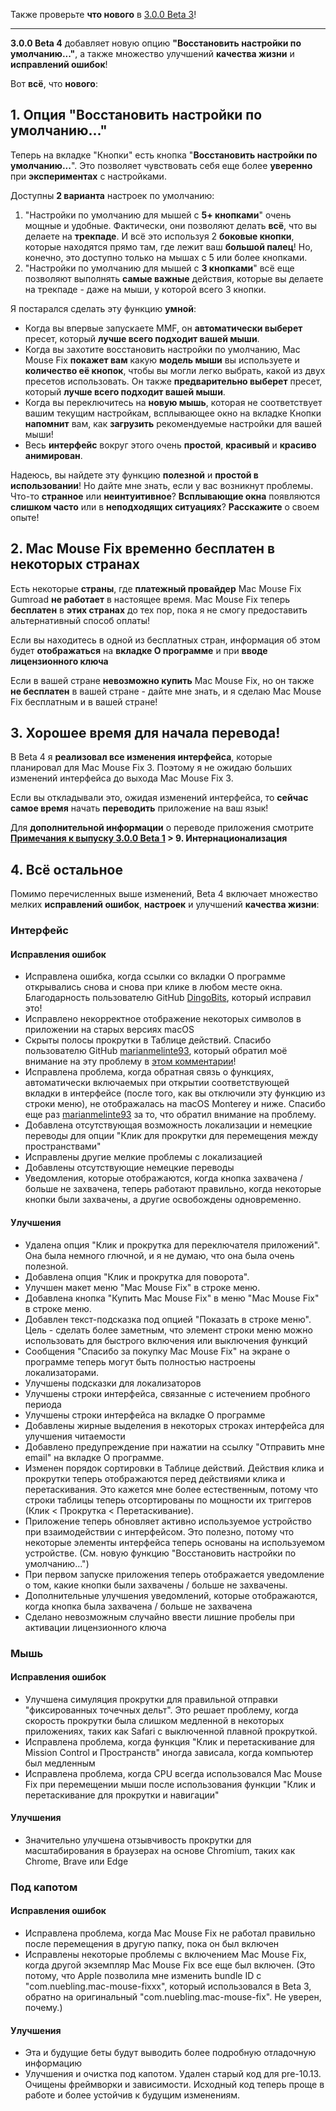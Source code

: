 Также проверьте **что нового** в [3.0.0 Beta 3](https://github.com/noah-nuebling/mac-mouse-fix/releases/tag/3.0.0-Beta-3)!

---

**3.0.0 Beta 4** добавляет новую опцию **"Восстановить настройки по умолчанию..."**, а также множество улучшений **качества жизни** и **исправлений ошибок**!

Вот **всё**, что **нового**:

## 1. Опция "Восстановить настройки по умолчанию..."

Теперь на вкладке "Кнопки" есть кнопка "**Восстановить настройки по умолчанию...**".
Это позволяет чувствовать себя еще более **уверенно** при **экспериментах** с настройками.

Доступны **2 варианта** настроек по умолчанию:

1. "Настройки по умолчанию для мышей с **5+ кнопками**" очень мощные и удобные. Фактически, они позволяют делать **всё**, что вы делаете на **трекпаде**. И всё это используя 2 **боковые кнопки**, которые находятся прямо там, где лежит ваш **большой палец**! Но, конечно, это доступно только на мышах с 5 или более кнопками.
2. "Настройки по умолчанию для мышей с **3 кнопками**" всё еще позволяют выполнять **самые важные** действия, которые вы делаете на трекпаде - даже на мыши, у которой всего 3 кнопки.

Я постарался сделать эту функцию **умной**:

- Когда вы впервые запускаете MMF, он **автоматически выберет** пресет, который **лучше всего подходит вашей мыши**.
- Когда вы захотите восстановить настройки по умолчанию, Mac Mouse Fix **покажет вам** какую **модель мыши** вы используете и **количество её кнопок**, чтобы вы могли легко выбрать, какой из двух пресетов использовать. Он также **предварительно выберет** пресет, который **лучше всего подходит вашей мыши**.
- Когда вы переключитесь на **новую мышь**, которая не соответствует вашим текущим настройкам, всплывающее окно на вкладке Кнопки **напомнит** вам, как **загрузить** рекомендуемые настройки для вашей мыши!
- Весь **интерфейс** вокруг этого очень **простой**, **красивый** и **красиво анимирован**.

Надеюсь, вы найдете эту функцию **полезной** и **простой в использовании**! Но дайте мне знать, если у вас возникнут проблемы.
Что-то **странное** или **неинтуитивное**? **Всплывающие окна** появляются **слишком часто** или в **неподходящих ситуациях**? **Расскажите** о своем опыте!

## 2. Mac Mouse Fix временно бесплатен в некоторых странах

Есть некоторые **страны**, где **платежный провайдер** Mac Mouse Fix Gumroad **не работает** в настоящее время.
Mac Mouse Fix теперь **бесплатен** в **этих странах** до тех пор, пока я не смогу предоставить альтернативный способ оплаты!

Если вы находитесь в одной из бесплатных стран, информация об этом будет **отображаться** на **вкладке О программе** и при **вводе лицензионного ключа**

Если в вашей стране **невозможно купить** Mac Mouse Fix, но он также **не бесплатен** в вашей стране - дайте мне знать, и я сделаю Mac Mouse Fix бесплатным и в вашей стране!

## 3. Хорошее время для начала перевода!

В Beta 4 я **реализовал все изменения интерфейса**, которые планировал для Mac Mouse Fix 3. Поэтому я не ожидаю больших изменений интерфейса до выхода Mac Mouse Fix 3.

Если вы откладывали это, ожидая изменений интерфейса, то **сейчас самое время** начать **переводить** приложение на ваш язык!

Для **дополнительной информации** о переводе приложения смотрите **[Примечания к выпуску 3.0.0 Beta 1](https://github.com/noah-nuebling/mac-mouse-fix/releases/tag/3.0.0-Beta-1.1) > 9. Интернационализация**

## 4. Всё остальное

Помимо перечисленных выше изменений, Beta 4 включает множество мелких **исправлений ошибок**, **настроек** и улучшений **качества жизни**:

### Интерфейс

#### Исправления ошибок

- Исправлена ошибка, когда ссылки со вкладки О программе открывались снова и снова при клике в любом месте окна. Благодарность пользователю GitHub [DingoBits](https://github.com/DingoBits), который исправил это!
- Исправлено некорректное отображение некоторых символов в приложении на старых версиях macOS
- Скрыты полосы прокрутки в Таблице действий. Спасибо пользователю GitHub [marianmelinte93](https://github.com/marianmelinte93), который обратил моё внимание на эту проблему в [этом комментарии](https://github.com/noah-nuebling/mac-mouse-fix/discussions/366#discussioncomment-3728994)!
- Исправлена проблема, когда обратная связь о функциях, автоматически включаемых при открытии соответствующей вкладки в интерфейсе (после того, как вы отключили эту функцию из строки меню), не отображалась на macOS Monterey и ниже. Спасибо еще раз [marianmelinte93](https://github.com/marianmelinte93) за то, что обратил внимание на проблему.
- Добавлена отсутствующая возможность локализации и немецкие переводы для опции "Клик для прокрутки для перемещения между пространствами"
- Исправлены другие мелкие проблемы с локализацией
- Добавлены отсутствующие немецкие переводы
- Уведомления, которые отображаются, когда кнопка захвачена / больше не захвачена, теперь работают правильно, когда некоторые кнопки были захвачены, а другие освобождены одновременно.

#### Улучшения

- Удалена опция "Клик и прокрутка для переключателя приложений". Она была немного глючной, и я не думаю, что она была очень полезной.
- Добавлена опция "Клик и прокрутка для поворота".
- Улучшен макет меню "Mac Mouse Fix" в строке меню.
- Добавлена кнопка "Купить Mac Mouse Fix" в меню "Mac Mouse Fix" в строке меню.
- Добавлен текст-подсказка под опцией "Показать в строке меню". Цель - сделать более заметным, что элемент строки меню можно использовать для быстрого включения или выключения функций
- Сообщения "Спасибо за покупку Mac Mouse Fix" на экране о программе теперь могут быть полностью настроены локализаторами.
- Улучшены подсказки для локализаторов
- Улучшены строки интерфейса, связанные с истечением пробного периода
- Улучшены строки интерфейса на вкладке О программе
- Добавлены жирные выделения в некоторых строках интерфейса для улучшения читаемости
- Добавлено предупреждение при нажатии на ссылку "Отправить мне email" на вкладке О программе.
- Изменен порядок сортировки в Таблице действий. Действия клика и прокрутки теперь отображаются перед действиями клика и перетаскивания. Это кажется мне более естественным, потому что строки таблицы теперь отсортированы по мощности их триггеров (Клик < Прокрутка < Перетаскивание).
- Приложение теперь обновляет активно используемое устройство при взаимодействии с интерфейсом. Это полезно, потому что некоторые элементы интерфейса теперь основаны на используемом устройстве. (См. новую функцию "Восстановить настройки по умолчанию...")
- При первом запуске приложения теперь отображается уведомление о том, какие кнопки были захвачены / больше не захвачены.
- Дополнительные улучшения уведомлений, которые отображаются, когда кнопка была захвачена / больше не захвачена
- Сделано невозможным случайно ввести лишние пробелы при активации лицензионного ключа

### Мышь

#### Исправления ошибок

- Улучшена симуляция прокрутки для правильной отправки "фиксированных точечных дельт". Это решает проблему, когда скорость прокрутки была слишком медленной в некоторых приложениях, таких как Safari с выключенной плавной прокруткой.
- Исправлена проблема, когда функция "Клик и перетаскивание для Mission Control и Пространств" иногда зависала, когда компьютер был медленным
- Исправлена проблема, когда CPU всегда использовался Mac Mouse Fix при перемещении мыши после использования функции "Клик и перетаскивание для прокрутки и навигации"

#### Улучшения

- Значительно улучшена отзывчивость прокрутки для масштабирования в браузерах на основе Chromium, таких как Chrome, Brave или Edge

### Под капотом

#### Исправления ошибок

- Исправлена проблема, когда Mac Mouse Fix не работал правильно после перемещения в другую папку, пока он был включен
- Исправлены некоторые проблемы с включением Mac Mouse Fix, когда другой экземпляр Mac Mouse Fix все еще был включен. (Это потому, что Apple позволила мне изменить bundle ID с "com.nuebling.mac-mouse-fixxx", который использовался в Beta 3, обратно на оригинальный "com.nuebling.mac-mouse-fix". Не уверен, почему.)

#### Улучшения

- Эта и будущие беты будут выводить более подробную отладочную информацию
- Улучшения и очистка под капотом. Удален старый код для pre-10.13. Очищены фреймворки и зависимости. Исходный код теперь проще в работе и более устойчив к будущим изменениям.